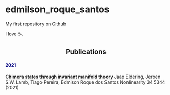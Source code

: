 # edmilson_roque_santos
 
My first repository on Github

I love ☕.

<div id="u995-329" class="clearfix colelem">
<h2 style="text-align: center;">Publications</h2>
<div id="pu996-3" class="clearfix colelem">
<h4 style="text-align: left;"><strong><span style="color: #000080;">2021</span></strong></h4>
<strong><a href="https://iopscience.iop.org/article/10.1088/1361-6544/ac0613">Chimera states through invariant manifold theory</a></strong>
Jaap Eldering, Jeroen S.W. Lamb, Tiago Pereira, Edmison Roque dos Santos
Nonlinearity 34 5344 (2021)
